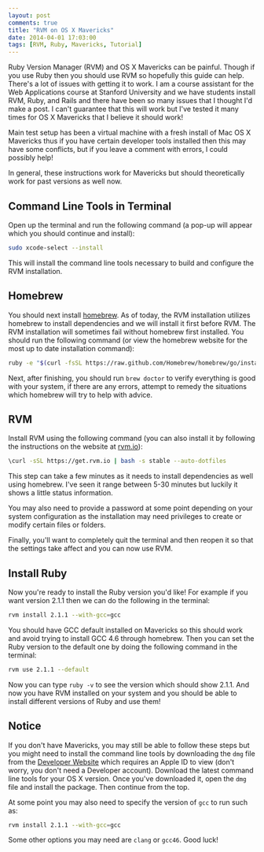 ```yaml
---
layout: post
comments: true
title: "RVM on OS X Mavericks"
date: 2014-04-01 17:03:00
tags: [RVM, Ruby, Mavericks, Tutorial]
---
```


Ruby Version Manager (RVM) and OS X Mavericks can be painful. Though if you use
Ruby then you should use RVM so hopefully this guide can help. There's a lot of
issues with getting it to work. I am a course assistant for the Web Applications
course at Stanford University and we have students install RVM, Ruby, and Rails
and there have been so many issues that I thought I'd make a post. I can't
guarantee that this will work but I've tested it many times for OS X Mavericks
that I believe it should work!

<!--more-->

Main test setup has been a virtual machine with a fresh install of Mac OS X
Mavericks thus if you have certain developer tools installed then this may have
some conflicts, but if you leave a comment with errors, I could possibly help!

In general, these instructions work for Mavericks but should theoretically work
for past versions as well now.

## Command Line Tools in Terminal

Open up the terminal and run the following command (a pop-up will appear
which you should continue and install):

```bash
sudo xcode-select --install
```

This will install the command line tools necessary to build and configure the
RVM installation.

## Homebrew

You should next install [homebrew][homebrew]. As of today, the RVM installation
utilizes homebrew to install dependencies and we will install it first before
RVM. The RVM installation will sometimes fail without homebrew first
installed. You should run the following command (or view the homebrew website
for the most up to date installation command):

```bash
ruby -e "$(curl -fsSL https://raw.github.com/Homebrew/homebrew/go/install)"
```

Next, after finishing, you should run `brew doctor` to verify everything is
good with your system, if there are any errors, attempt to remedy the situations
which homebrew will try to help with advice.

## RVM

Install RVM using the following command (you can also install it by following
the instructions on the website at [rvm.io][rvm]):

```bash
\curl -sSL https://get.rvm.io | bash -s stable --auto-dotfiles
```

This step can take a few minutes as it needs to install dependencies as well
using homebrew. I've seen it range between 5-30 minutes but luckily it shows a
little status information.

You may also need to provide a password at some point depending on your system
configuration as the installation may need privileges to create or modify
certain files or folders.

Finally, you'll want to completely quit the terminal and then reopen it so that
the settings take affect and you can now use RVM.

## Install Ruby

Now you're ready to install the Ruby version you'd like! For example if you want
version 2.1.1 then we can do the following in the terminal:

```bash
rvm install 2.1.1 --with-gcc=gcc
```

You should have GCC default installed on Mavericks so this should work and avoid
trying to install GCC 4.6 through homebrew. Then you can set the Ruby version to
the default one by doing the following command in the terminal:

```bash
rvm use 2.1.1 --default
```

Now you can type `ruby -v` to see the version which should show 2.1.1. And now
you have RVM installed on your system and you should be able to install
different versions of Ruby and use them!

## Notice

If you don't have Mavericks, you may still be able to follow these steps but
you might need to install the command line tools by downloading the `dmg` file
from the [Developer Website][apple] which requires an Apple ID to view (don't
worry, you don't need a Developer account). Download the latest command line
tools for your OS X version. Once you've downloaded it, open the `dmg` file and
install the package. Then continue from the top.

At some point you may also need to specify the version of `gcc` to run such as:

```bash
rvm install 2.1.1 --with-gcc=gcc
```

Some other options you may need are `clang` or `gcc46`. Good luck!

[apple]: https://developer.apple.com/downloads/index.action?name=command%20line%20tools
[homebrew]: http://brew.sh/
[rvm]: http://rvm.io/rvm/install
